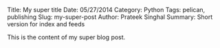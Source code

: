 Title: My super title
Date: 05/27/2014
Category: Python
Tags: pelican, publishing
Slug: my-super-post
Author: Prateek Singhal
Summary: Short version for index and feeds

This is the content of my super blog post.